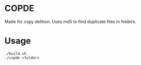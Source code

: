 # COPDE
Made for copy delition. Uses md5 to find duplicate files in folders.

# Usage
```
./build.sh
./copde <folder>
```
